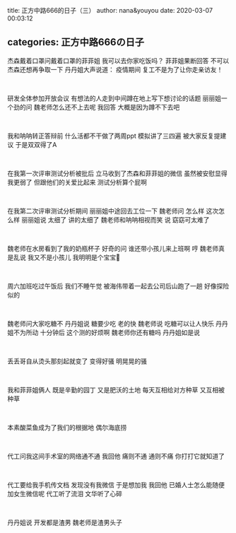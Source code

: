 title: 正方中路666的日子（三）
author: nana&youyou
date: 2020-03-07 00:03:12

categories: 正方中路666の日子
---
杰森戴着口罩问戴着口罩的菲菲姐 我可以去你家吃饭吗？
菲菲姐果断回答 不可以
杰森还想再争取一下
丹丹姐大声说道：
疫情期间 复工不是为了让你走亲访友！<!--more-->

<br/>

研发全体参加开放会议
有想法的人走到中间蹲在地上写下想讨论的话题
丽丽姐一个劲的问 魏老师怎么还不上去呢
我回答 大概是因为蹲不下去吧

<br/>

我和呐呐转正答辩前 
什么活都不干做了两周ppt
模拟讲了三四遍 被大家反复提建议
于是双双得了A

<br/>

在我第一次评审测试分析被批后
立马收到了杰森和菲菲姐的微信
虽然被安慰显得我更弱了
但跟他们的关爱比起来 
测试分析算个屁啊

<br/>

在我第二次评审测试分析期间
丽丽姐中途回去工位一下
魏老师问 怎么样 这次怎么样
丽丽姐说 太细了 讲的太细了
魏老师和呐呐相视而笑 说 窈窈可太难了

<br/>

魏老师在水房看到了我的奶瓶杯子
好奇的问 谁还带小孩儿来上班啊
哼 魏老师真是乱说 
我又不是小孩儿
我明明是个宝宝👶

<br/>

周六加班吃过午饭后
我们不睡午觉 被海伟带着一起去公司后山跑了一趟
好像探险似的

<br/>

魏老师问大家吃糖不
丹丹姐说 糖要少吃 老的快
魏老师说 吃糖可以让人快乐
丹丹姐不为所动
十分钟后
这个测的好烦啊 魏老师你还有糖吗
丹丹姐如是说

<br>

丢丢哥自从烫头那刻起就变了
变得好骚
明晃晃的骚

<br/>

我和菲菲姐俩人 既是辛勤的园丁 
又是肥沃的土地
每天互相给对方种草 
又互相被种草

<br/>

本素酸菜鱼成为了我们的根据地
偶尔海底捞

<br/>

代工问我这间手术室的网络通不通
我回他 
痛则不通 通则不痛 你打打它就知道了

<br/>

代工要给我手机传文档 发现没有我微信
于是想加我
我回他 已婚人士怎么能随便加女生微信呢
代工听了流泪 文华听了心碎

<br/>

丹丹姐说 开发都是渣男
魏老师是渣男头子
